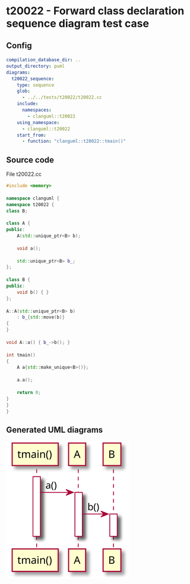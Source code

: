 # t20022 - Forward class declaration sequence diagram test case
## Config
```yaml
compilation_database_dir: ..
output_directory: puml
diagrams:
  t20022_sequence:
    type: sequence
    glob:
      - ../../tests/t20022/t20022.cc
    include:
      namespaces:
        - clanguml::t20022
    using_namespace:
      - clanguml::t20022
    start_from:
      - function: "clanguml::t20022::tmain()"
```
## Source code
File t20022.cc
```cpp
#include <memory>

namespace clanguml {
namespace t20022 {
class B;

class A {
public:
    A(std::unique_ptr<B> b);

    void a();

    std::unique_ptr<B> b_;
};

class B {
public:
    void b() { }
};

A::A(std::unique_ptr<B> b)
    : b_{std::move(b)}
{
}

void A::a() { b_->b(); }

int tmain()
{
    A a{std::make_unique<B>()};

    a.a();

    return 0;
}
}
}
```
## Generated UML diagrams
![t20022_sequence](./t20022_sequence.svg "Forward class declaration sequence diagram test case")
